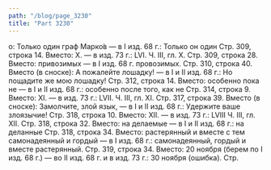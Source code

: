 ```yaml
---
path: "/blog/page_3230"
title: "Part 3230"
---
```


о: Только один граф Марко̀в — в I изд. 68 г.: Только он один
Стр. 309, строка 14.
Вместо: X. — в изд. 73 г.: LVI.
Ч. III, гл. X.
Стр. 309, строка 28.
Вместо: привозимых — в I изд. 68 г. провозимых.
Стр. 310, строка 40.
Вместо (в сноске): А пожалейте лошадку! — в I и II изд. 68 г.: Но пощадите же мою лошадку!
Стр. 312, строка 14.
Вместо: особенно пока не — в I и II изд. 68 г.: особенно после того, как не
Стр. 314, строка 9.
Вместо: XI. — в изд. 73 г.: LVII.
Ч. III, гл. XI.
Стр. 317, строка 39.
Вместо (в сноске): Замолчите, злой язык, — в I и II изд. 68 г.: Удержите ваше злоязычие!
Стр. 318, строка 10.
Вместо: XII. — в изд. 73 г.: LVIII
Ч. III, гл. XII.
Стр. 318, строка 32.
Вместо: на делаемые — в I и II изд. 68 г.: на деланные
Стр. 318, строка 34.
Вместо: растерянный и вместе с тем самонадеянный и гордый — в I изд. 68 г.: самонадеянный, гордый и вместе растерянный.
Стр. 319, строка 34.
Вместо: 20 ноября (берем по I изд. 68 г.) — во II изд. 68 г. и в изд. 73 г.: 30 ноября (ошибка).
Стр. 
